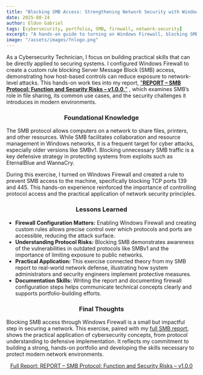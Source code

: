 ```yaml
---
title: "Blocking SMB Access: Strengthening Network Security with Windows Firewall"
date: 2025-08-24
author: Eldon Gabriel
tags: [cybersecurity, portfolio, SMB, firewall, network-security]
excerpt: "A hands-on guide to turning on Windows Firewall, blocking SMB traffic, and understanding protocol security risks."
image: "/assets/images/fnlogo.png"
---
```


<p>As a Cybersecurity Technician, I focus on building practical skills that can be directly applied to securing systems. I configured Windows Firewall to create a custom rule blocking Server Message Block (SMB) access, demonstrating how host-based controls can reduce exposure to network-level attacks. This hands-on work ties into my report, <a href="https://github.com/EldonGabriel/eldongabriel.github.io/blob/main/assets/reports/REPORT%20%E2%80%93%20SMB%20Protocol_%20Function%20and%20Security%20Risks%20%E2%80%93%20v1.0.0.pdf" target="_blank" rel="noopener noreferrer">"<strong>REPORT – SMB Protocol: Function and Security Risks – v1.0.0,</strong>"</a> , which examines SMB’s role in file sharing, its common use cases, and the security challenges it introduces in modern environments.</p>

<center><h3>Foundational Knowledge</h3></center>
<p>The SMB protocol allows computers on a network to share files, printers, and other resources. While SMB facilitates collaboration and resource management in Windows networks, it is a frequent target for cyber attacks, especially older versions like SMBv1. Blocking unnecessary SMB traffic is a key defensive strategy in protecting systems from exploits such as EternalBlue and WannaCry.</p>
<p>During this exercise, I turned on Windows Firewall and created a rule to prevent SMB access to the machine, specifically blocking TCP ports 139 and 445. This hands-on experience reinforced the importance of controlling protocol access and the practical application of network security principles.</p>

<center><h3>Lessons Learned</h3></center>
<ul>
  <li><strong>Firewall Configuration Matters:</strong> Enabling Windows Firewall and creating custom rules allows precise control over which protocols and ports are accessible, reducing the attack surface.</li>
  <li><strong>Understanding Protocol Risks:</strong> Blocking SMB demonstrates awareness of the vulnerabilities in outdated protocols like SMBv1 and the importance of limiting exposure to public networks.</li>
  <li><strong>Practical Application:</strong> This exercise connected theory from my SMB report to real-world network defense, illustrating how system administrators and security engineers implement protective measures.</li>
  <li><strong>Documentation Skills:</strong> Writing the report and documenting firewall configuration steps helps communicate technical concepts clearly and supports portfolio-building efforts.</li>
</ul>

<center><h3>Final Thoughts</h3></center>
<p>Blocking SMB access through Windows Firewall is a small but impactful step in securing a network. This exercise, paired with my <a href="https://github.com/EldonGabriel/eldongabriel.github.io/blob/main/assets/reports/REPORT%20%E2%80%93%20SMB%20Protocol_%20Function%20and%20Security%20Risks%20%E2%80%93%20v1.0.0.pdf" target="_blank" rel="noopener noreferrer">full SMB report</a>, shows the practical application of cybersecurity concepts, from protocol understanding to defensive implementation. It reflects my commitment to building a strong, hands-on portfolio and developing the skills necessary to protect modern network environments.</p>

<p align="center">
  <a href="https://github.com/EldonGabriel/eldongabriel.github.io/blob/main/assets/reports/REPORT%20%E2%80%93%20SMB%20Protocol%20Function%20and%20Security%20Risks%20%E2%80%93%20v1.0.0.pdf" target="_blank">
    Full Report: REPORT – SMB Protocol: Function and Security Risks – v1.0.0
  </a>
